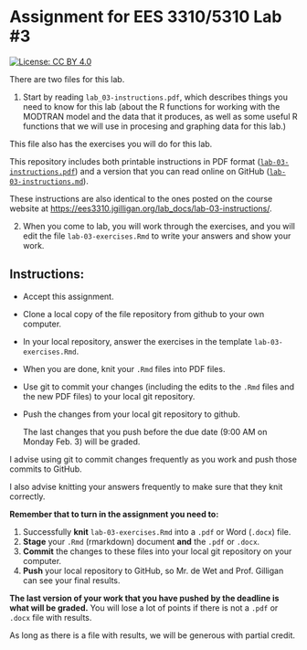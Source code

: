 # Assignment for EES 3310/5310 Lab #3

[![License: CC BY 4.0](https://img.shields.io/badge/License-CC%20BY%204.0-lightgrey.svg)](https://creativecommons.org/licenses/by/4.0/)

There are two files for this lab.

1. Start by reading `lab_03-instructions.pdf`, which describes things you need
to know for this lab (about the R functions for working with the MODTRAN model
and the data that it produces, as well as some useful R functions that we will
use in procesing and graphing data for this lab.)

This file also has the exercises you will do for this lab.

This repository includes both printable instructions in PDF format
([`lab-03-instructions.pdf`](lab-03-instructions.pdf)) and a version that you can 
read online on GitHub ([`lab-03-instructions.md`](lab-03-instructions.md)).

These instructions are also identical to the ones posted on the course website
at <https://ees3310.jgilligan.org/lab_docs/lab-03-instructions/>.

2. When you come to lab, you will work through the exercises, and you will
edit the file `lab-03-exercises.Rmd` to write your answers and show your
work.

## Instructions:

* Accept this assignment.
* Clone a local copy of the file repository from github to your
  own computer.
* In your local repository, answer the exercises in the template
  `lab-03-exercises.Rmd`.
* When you are done, knit your `.Rmd` files into PDF files.
* Use git to commit your changes (including the edits to the `.Rmd` files
  and the new PDF files) to your local git repository.
* Push the changes from your local git repository to github.

  The last changes that you push before the due date 
  (9:00 AM on Monday Feb. 3) will be graded.

I advise using git to commit changes frequently as you work and push those 
commits to GitHub.

I also advise knitting your answers frequently to make sure that they 
knit correctly.

**Remember that to turn in the assignment you need to:**

1. Successfully **knit** `lab-03-exercises.Rmd` into a `.pdf` or 
   Word (`.docx`) file. 
2. **Stage** your `.Rmd` (rmarkdown) document **and** the `.pdf` or `.docx`.
3. **Commit** the changes to these files into your local git repository on your
   computer.
3. **Push** your local repository to GitHub, so Mr. de Wet and Prof. Gilligan 
   can see your final results.

**The last version of your work that you have pushed by the deadline is what 
will be graded.**
You will lose a lot of points if there is not a `.pdf` or `.docx` file with 
results.

As long as there is a file with results, we will be generous with partial 
credit.

